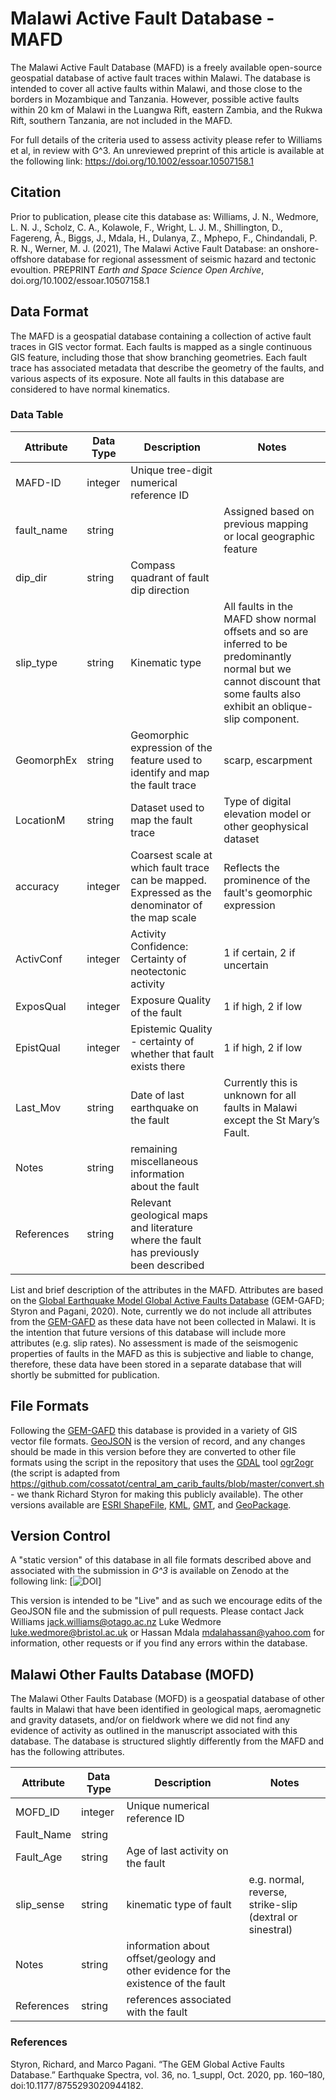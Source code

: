 # Malawi Active Fault Database - MAFD

The Malawi Active Fault Database (MAFD) is a freely available open-source geospatial database of active fault traces within Malawi. The database is intended to cover all active faults within Malawi, and those close to the borders in Mozambique and Tanzania. However, possible active faults within 20 km of Malawi in the Luangwa Rift, eastern Zambia, and the Rukwa Rift, southern Tanzania, are not included in the MAFD. 

For full details of the criteria used to assess activity please refer to Williams et al, in review with G^3. An unreviewed preprint of this article is available at the following link: https://doi.org/10.1002/essoar.10507158.1


## Citation
Prior to publication, please cite this database as:
Williams, J. N., Wedmore, L. N. J., Scholz, C. A., Kolawole, F., Wright, L. J. M., Shillington, D., Fagereng, Å., Biggs, J., Mdala, H., Dulanya, Z., Mphepo, F., Chindandali, P. R. N., Werner, M. J. (2021), The Malawi Active Fault Database: an onshore-offshore database for regional assessment of seismic hazard and tectonic evoultion. PREPRINT *Earth and Space Science Open Archive*, doi.org/10.1002/essoar.10507158.1


## Data Format
The MAFD is a geospatial database containing a collection of active fault traces in GIS vector format. Each faults is mapped as a single continuous GIS feature, including those that show branching geometries. Each fault trace has associated metadata that describe the geometry of the faults, and various aspects of its exposure. Note all faults in this database are considered to have normal kinematics.

### Data Table
Attribute                          | Data Type | Description                              | Notes      
-----------------------------------|-----------|------------------------------------------|---------------------------------------------------------------
MAFD-ID                            | integer   | Unique tree-digit numerical reference ID |                                                                
fault_name                         | string    |                                          | Assigned based on previous mapping or local geographic feature
dip_dir                            | string    | Compass quadrant of fault dip direction  | 
slip_type                          | string    | Kinematic type                           | All faults in the MAFD show normal offsets and so are inferred to be predominantly normal but we cannot discount that some faults also exhibit an oblique-slip component.
GeomorphEx                         | string    | Geomorphic expression of the feature used to identify and map the fault trace | scarp, escarpment
LocationM                          | string    | Dataset used to map the fault trace      | Type of digital elevation model or other geophysical dataset
accuracy                           | integer   | Coarsest scale at which fault trace can be mapped. Expressed as the denominator of the map scale | Reflects the prominence of the fault's geomorphic expression
ActivConf                          | integer   | Activity Confidence: Certainty of neotectonic activity       | 1 if certain, 2 if uncertain
ExposQual                          | integer   | Exposure Quality of the fault            | 1 if high, 2 if low
EpistQual                          | integer   | Epistemic Quality - certainty of whether that fault exists there | 1 if high, 2 if low
Last_Mov                           | string    | Date of last earthquake on the fault            | Currently this is unknown for all faults in Malawi except the St Mary’s Fault.
Notes                              | string    | remaining miscellaneous information about the fault | 
References                         | string    | Relevant geological maps and literature where the fault has previously been described | 

List and brief description of the attributes in the MAFD. Attributes are based on the [Global Earthquake Model Global Active Faults Database] (GEM-GAFD; Styron and Pagani, 2020). Note, currently we do not include all attributes from the [GEM-GAFD] as these data have not been collected in Malawi. It is the intention that future versions of this database will include more attributes (e.g. slip rates). No assessment is made of the seismogenic properties of faults in the MAFD as this is subjective and liable to change, therefore, these data have been stored in a separate database that will shortly be submitted for publication.


## File Formats

Following the [GEM-GAFD] this database is provided in a variety of GIS vector file formats. [GeoJSON] is the version of record, and any changes should be made in this version before they are converted to other file formats using the script in the repository that uses the [GDAL] tool [ogr2ogr] (the script is adapted from https://github.com/cossatot/central_am_carib_faults/blob/master/convert.sh - we thank Richard Styron for making this publicly available). The other versions available are [ESRI ShapeFile], [KML], [GMT], and [GeoPackage].


## Version Control

A "static version" of this database in all file formats described above and associated with the submission in *G^3* is available on Zenodo at the following link:
[![DOI](https://zenodo.org/badge/91775241.svg)]

This version is intended to be "Live" and as such we encourage edits of the GeoJSON file and the submission of pull requests. Please contact Jack Williams <jack.williams@otago.ac.nz> Luke Wedmore <luke.wedmore@bristol.ac.uk> or Hassan Mdala <mdalahassan@yahoo.com> for information, other requests or if you find any errors within the database.

## Malawi Other Faults Database (MOFD)

The Malawi Other Faults Database (MOFD) is a geospatial database of other faults in Malawi that have been identified in geological maps, aeromagnetic and gravity datasets, and/or on fieldwork where we did not find any evidence of activity as outlined in the manuscript associated with this database. The database is structured slightly differently from the MAFD and has the following attributes.

Attribute                          | Data Type | Description                             | Notes      
-----------------------------------|-----------|-----------------------------------------|---------------------------------------------------------------
MOFD_ID                            | integer   | Unique numerical reference ID           |
Fault_Name                         | string    |                                         |
Fault_Age                          | string    | Age of last activity on the fault       | 
slip_sense                         | string    | kinematic type of fault                 | e.g. normal, reverse, strike-slip (dextral or sinestral)
Notes                              | string    | information about offset/geology and other evidence for the existence of the fault | 
References                         | string    | references associated with the fault    |


### References
Styron, Richard, and Marco Pagani. “The GEM Global Active Faults Database.” Earthquake Spectra, vol. 36, no. 1_suppl, Oct. 2020, pp. 160–180, doi:10.1177/8755293020944182.


[GeoJSON]: http://geojson.org/
[GeoPackage]: https://www.geopackage.org/
[ESRI ShapeFile]: https://support.esri.com/en/white-paper/279
[Global Earthquake Model Global Active Faults Database]: https://github.com/cossatot/gem-global-active-faults
[GEM-GAFD]: https://github.com/cossatot/gem-global-active-faults
[ogr2ogr]: https://gdal.org/programs/ogr2ogr.html
[GDAL]: https://gdal.org/
[KML]: https://earth.google.com
[GMT]: https://www.generic-mapping-tools.org/
